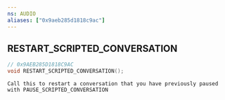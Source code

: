 ```yaml
---
ns: AUDIO
aliases: ["0x9aeb285d1818c9ac"]
---
```

## RESTART_SCRIPTED_CONVERSATION

```c
// 0x9AEB285D1818C9AC
void RESTART_SCRIPTED_CONVERSATION();
```

```
Call this to restart a conversation that you have previously paused with PAUSE_SCRIPTED_CONVERSATION
```

